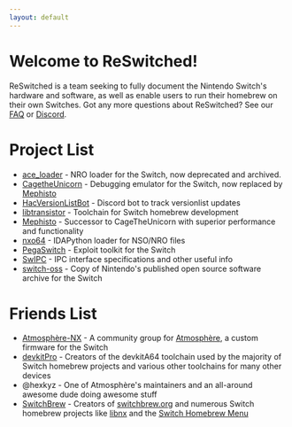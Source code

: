 ```yaml
---
layout: default
---
```


# Welcome to ReSwitched!

ReSwitched is a team seeking to fully document the Nintendo Switch's hardware and software, as well as enable users to run their homebrew on their own Switches. Got any more questions about ReSwitched? See our <a href="{{ site.baseurl }}/faq">FAQ</a> or <a href="{{ site.baseurl }}/discord">Discord</a>.

# Project List

- [ace_loader](https://github.com/reswitched/ace_loader) - NRO loader for the Switch, now deprecated and archived.
- [CagetheUnicorn](https://github.com/reswitched/CageTheUnicorn) - Debugging emulator for the Switch, now replaced by [Mephisto](https://github.com/reswitched/Mephisto)
- [HacVersionListBot](https://github.com/reswitched/HacVersionListBot) - Discord bot to track versionlist updates
- [libtransistor](https://github.com/reswitched/libtransistor) - Toolchain for Switch homebrew development
- [Mephisto](https://github.com/reswitched/Mephisto) - Successor to CageTheUnicorn with superior performance and functionality
- [nxo64](https://github.com/reswitched/loaders) - IDAPython loader for NSO/NRO files
- [PegaSwitch](https://github.com/reswitched/pegaswitch) - Exploit toolkit for the Switch
- [SwIPC](https://github.com/reswitched/SwIPC) - IPC interface specifications and other useful info
- [switch-oss](https://github.com/reswitched/switch-oss) - Copy of Nintendo's published open source software archive for the Switch

# Friends List

- [Atmosphère-NX](https://github.com/Atmosphere-NX) - A community group for [Atmosphère](https://github.com/Atmosphere-NX/Atmosphere), a custom firmware for the Switch
- [devkitPro](https://devkitpro.org) - Creators of the devkitA64 toolchain used by the majority of Switch homebrew projects and various other toolchains for many other devices
- @hexkyz - One of Atmosphère's maintainers and an all-around awesome dude doing awesome stuff
- [SwitchBrew](https://github.com/switchbrew) - Creators of [switchbrew.org](https://switchbrew.org) and numerous Switch homebrew projects like [libnx](https://github.com/switchbrew/libnx) and the [Switch Homebrew Menu](https://github.com/switchbrew/nx-hbmenu)